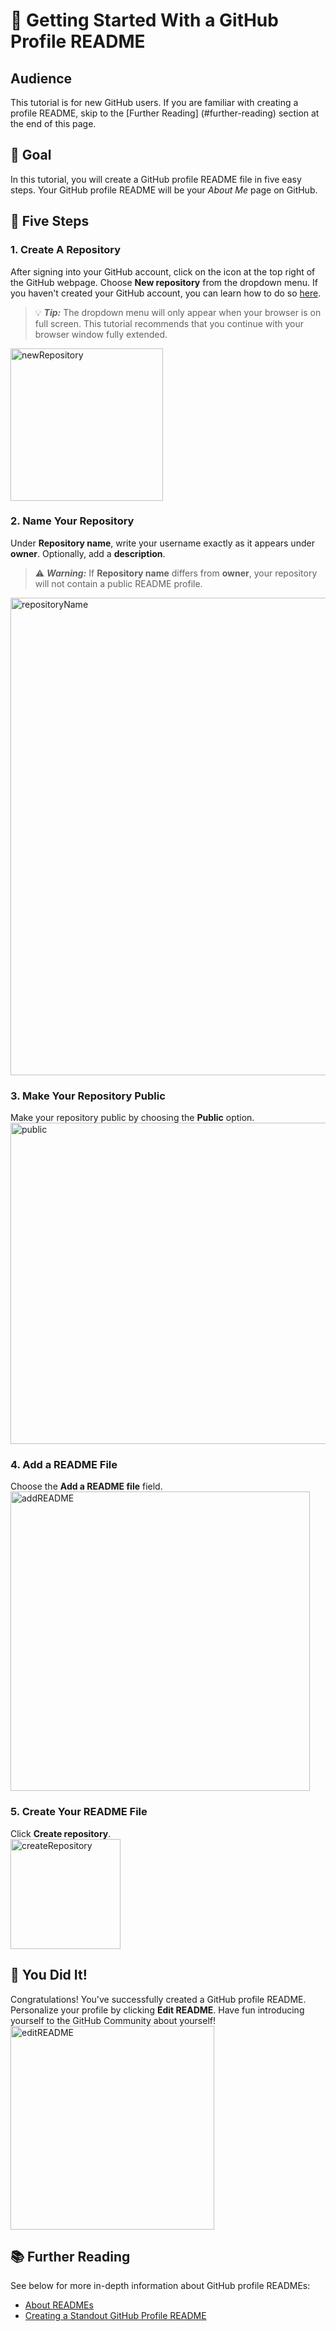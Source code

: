 # :checkered_flag: Getting Started With a GitHub Profile README
## Audience 
This tutorial is for new GitHub users. If you are familiar with creating a profile README, skip to the [Further Reading] (#further-reading) section at the end of this page.

## :dart: Goal 
In this tutorial, you will create a GitHub profile README file in five easy steps. Your GitHub profile README will be your *About Me* page on GitHub. 

## :footprints: Five Steps 
### 1. Create A Repository
After signing into your GitHub account, click on the <i class="fa fa-plus"></i> icon at the top right of the GitHub webpage. Choose **New repository** from the dropdown menu. If you haven't created your GitHub account, you can learn how to do so [here](https://docs.github.com/en/get-started/signing-up-for-github/signing-up-for-a-new-github-account).
> :bulb: **_Tip:_** The dropdown menu will only appear when your browser is on full screen. This tutorial recommends that you continue with your browser window fully extended.<br>
<img width="244" alt="newRepository" src="https://user-images.githubusercontent.com/41116726/129500454-264156f4-e9ae-46b1-aa25-b53c85bc98d4.png">

### 2. Name Your Repository  
Under **Repository name**, write your username exactly as it appears under **owner**. Optionally, add a **description**. 
> :warning: **_Warning:_** If **Repository name** differs from **owner**, your repository will not contain a public README profile.<br>
<img width="764" alt="repositoryName" src="https://user-images.githubusercontent.com/41116726/129503784-3f7e10d3-65b7-4feb-8a6d-1fc4b1d5295a.png">

### 3. Make Your Repository Public
Make your repository public by choosing the **Public** option.<br>
<img width="514" alt="public" src="https://user-images.githubusercontent.com/41116726/129504008-f3c4d2c5-b781-4d79-a2a7-b9a7dacd2bf4.png">

### 4. Add a README File   
Choose the **Add a README file** field. <br> 
<img width="479" alt="addREADME" src="https://user-images.githubusercontent.com/41116726/129504129-a81e8eab-39dc-47c7-95b3-e9346936fef5.png">

### 5. Create Your README File
Click **Create repository**. <br>
<img width="176" alt="createRepository" src="https://user-images.githubusercontent.com/41116726/129500459-36b162c7-4ef4-4677-9f38-40d398957bf5.png">

## :clap: You Did It!  
Congratulations! You've successfully created a GitHub profile README. Personalize your profile by clicking **Edit README**. Have fun introducing yourself to the GitHub Community about yourself! <br>
<img width="326" alt="editREADME" src="https://user-images.githubusercontent.com/41116726/129503434-76df1619-e19e-40e5-a6c6-687970a2cbca.png">

## :books: Further Reading 
See below for more in-depth information about GitHub profile READMEs: 
- [About READMEs](https://docs.github.com/en/github/creating-cloning-and-archiving-repositories/creating-a-repository-on-github/about-readmes)
- [Creating a Standout GitHub Profile README](https://medium.com/bigcommerce-developer-blog/creating-a-standout-github-profile-readme-ee87f4320585)
